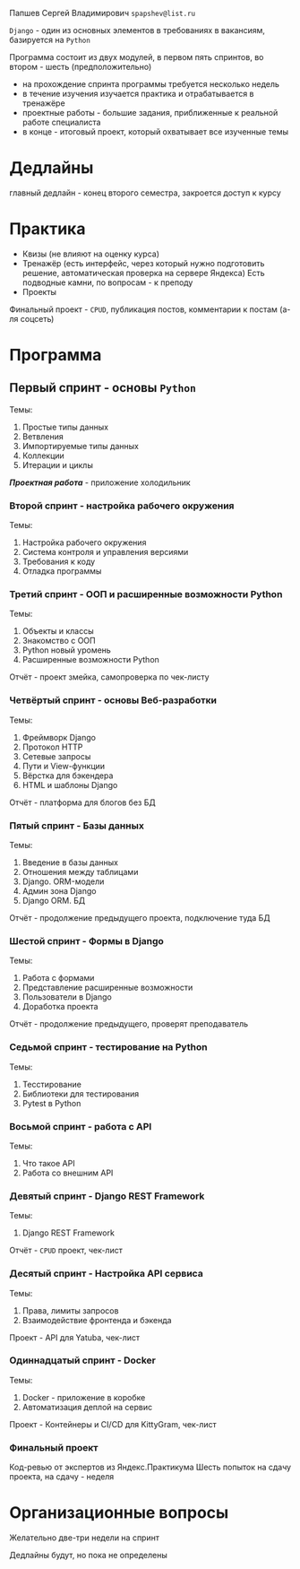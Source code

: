 Папшев Сергей Владимирович `spapshev@list.ru`

`Django` - один из основных элементов в требованиях в вакансиям, базируется на `Python` 


Программа состоит из двух модулей, в первом пять спринтов, во втором - шесть (предположительно)

- на прохождение спринта программы требуется несколько недель
- в течение изучения изучается практика и отрабатывается в тренажёре
- проектные работы - большие задания, приближенные к реальной работе специалиста
- в конце - итоговый проект, который охватывает все изученные темы


# Дедлайны
главный дедлайн - конец второго семестра, закроется доступ к курсу

# Практика
- Квизы (не влияют на оценку курса)
- Тренажёр (есть интерфейс, через который нужно подготовить решение, автоматическая проверка на сервере Яндекса)
  Есть подводные камни, по вопросам - к преподу
- Проекты

Финальный проект - `CPUD`, публикация постов, комментарии к постам (а-ля соцсеть)


# Программа
## Первый спринт - основы `Python`
Темы:
1. Простые типы данных
2. Ветвления
3. Импортируемые типы данных
4. Коллекции
5. Итерации и циклы

***Проектная работа*** - приложение холодильник


### Второй спринт - настройка рабочего окружения
Темы:
1. Настройка рабочего окружения
2. Система контроля и управления версиями
3. Требования к коду
4. Отладка программы


### Третий спринт - ООП и расширенные возможности Python
Темы:
1. Объекты и классы
2. Знакомство с ООП
3. Python новый уромень
4. Расширенные возможности Python

Отчёт - проект змейка, самопроверка по чек-листу

### Четвёртый спринт - основы Веб-разработки
Темы:
1. Фреймворк Django
2. Протокол HTTP
3. Сетевые запросы
4. Пути и View-функции
5. Вёрстка для бэкендера
6. HTML и шаблоны Django 

Отчёт - платформа для блогов без БД

### Пятый спринт - Базы данных
Темы:
1. Введение в базы данных
2. Отношения между таблицами
3. Django. ORM-модели
4. Админ зона Django
5. Django ORM. БД

Отчёт - продолжение предыдущего проекта, подключение туда БД


### Шестой спринт - Формы в Django
Темы:
1. Работа с формами
2. Представление расширенные возможности
3. Пользователи в Django
4. Доработка проекта

Отчёт - продолжение предыдущего, проверят преподаватель
### Седьмой спринт - тестирование на Python
Темы:
1. Тесстирование
2. Библиотеки для тестирования
3. Pytest в Python



### Восьмой спринт - работа с API
Темы:
1. Что такое API
2. Работа со внешним API

### Девятый спринт - Django REST Framework
Темы:
1. Django REST Framework

Отчёт - `CPUD` проект, чек-лист
### Десятый спринт - Настройка API сервиса
Темы:
1. Права, лимиты запросов
2. Взаимодействие фронтенда и бэкенда

Проект - API для  Yatuba, чек-лист
### Одиннадцатый спринт - Docker
Темы:
1. Docker - приложение в коробке
2. Автоматизация деплой на сервис

Проект - Контейнеры и CI/CD для KittyGram, чек-лист


### Финальный проект
Код-ревью от экспертов из Яндекс.Практикума
Шесть попыток на сдачу проекта, на сдачу - неделя



# Организационные вопросы
Желательно две-три недели на спринт

Дедлайны будут, но пока не определены
